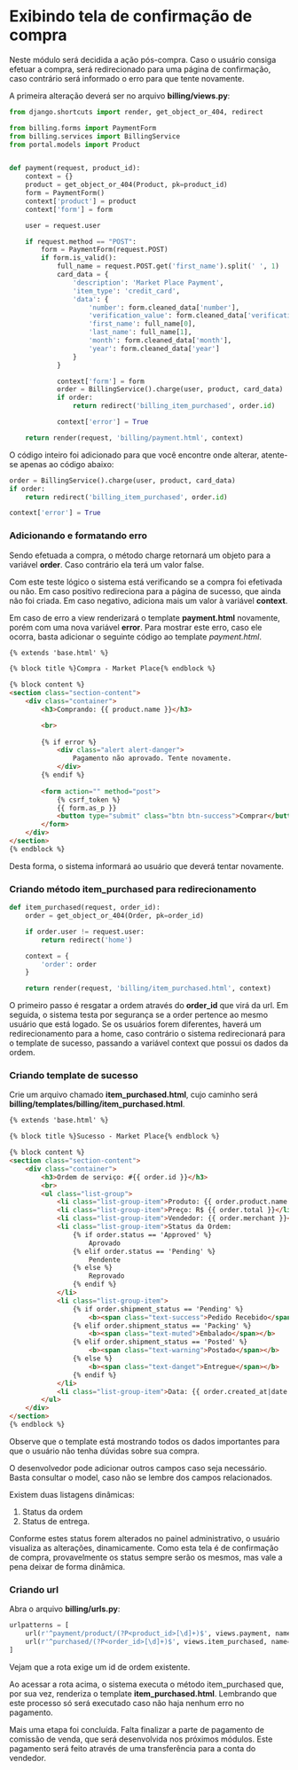 # Exibindo tela de confirmação de compra

Neste módulo será decidida a ação pós-compra. Caso o usuário consiga efetuar a compra, será redirecionado para uma página de confirmação, caso contrário será informado o erro para que tente novamente.

A primeira alteração deverá ser no arquivo **billing/views.py**:

```python
from django.shortcuts import render, get_object_or_404, redirect

from billing.forms import PaymentForm
from billing.services import BillingService
from portal.models import Product


def payment(request, product_id):
    context = {}
    product = get_object_or_404(Product, pk=product_id)
    form = PaymentForm()
    context['product'] = product
    context['form'] = form

    user = request.user

    if request.method == "POST":
        form = PaymentForm(request.POST)
        if form.is_valid():
            full_name = request.POST.get('first_name').split(' ', 1)
            card_data = {
                'description': 'Market Place Payment',
                'item_type': 'credit_card',
                'data': {
                    'number': form.cleaned_data['number'],
                    'verification_value': form.cleaned_data['verification_value'],
                    'first_name': full_name[0],
                    'last_name': full_name[1],
                    'month': form.cleaned_data['month'],
                    'year': form.cleaned_data['year']
                }
            }

            context['form'] = form
            order = BillingService().charge(user, product, card_data)
            if order:
                return redirect('billing_item_purchased', order.id)

            context['error'] = True

    return render(request, 'billing/payment.html', context)
```

O código inteiro foi adicionado para que você encontre onde alterar, atente-se apenas ao código abaixo:

```python
order = BillingService().charge(user, product, card_data)
if order:
    return redirect('billing_item_purchased', order.id)

context['error'] = True
```

### Adicionando e formatando erro

Sendo efetuada a compra, o método charge retornará um objeto para a variável **order**. Caso contrário ela terá um valor false.

Com este teste lógico o sistema está verificando se a compra foi efetivada ou não. Em caso positivo redireciona para a página de sucesso, que ainda não foi criada. Em caso negativo, adiciona mais um valor à variável **context**.

Em caso de erro a view renderizará o template **payment.html** novamente, porém com uma nova variável **error**. Para mostrar este erro, caso ele ocorra, basta adicionar o seguinte código ao template *payment.html*.

```html
{% extends 'base.html' %}

{% block title %}Compra - Market Place{% endblock %}

{% block content %}
<section class="section-content">
    <div class="container">
        <h3>Comprando: {{ product.name }}</h3>

        <br>
        
        {% if error %}
            <div class="alert alert-danger">
                Pagamento não aprovado. Tente novamente.
            </div>
        {% endif %}
        
        <form action="" method="post">
            {% csrf_token %}
            {{ form.as_p }}
            <button type="submit" class="btn btn-success">Comprar</button>
        </form>
    </div>
</section>
{% endblock %}
```

Desta forma, o sistema informará ao usuário que deverá tentar novamente.

### Criando método item_purchased para redirecionamento

```python
def item_purchased(request, order_id):
    order = get_object_or_404(Order, pk=order_id)

    if order.user != request.user:
        return redirect('home')

    context = {
        'order': order
    }

    return render(request, 'billing/item_purchased.html', context)
```

O primeiro passo é resgatar a ordem através do **order_id** que virá da url. Em seguida, o sistema testa por segurança se a order pertence ao mesmo usuário que está logado. Se os usuários forem diferentes, haverá um redirecionamento para a home, caso contrário o sistema redirecionará para o template de sucesso, passando a variável context que possui os dados da ordem.

### Criando template de sucesso

Crie um arquivo chamado **item\_purchased.html**, cujo caminho será **billing/templates/billing/item\_purchased.html**.

```html
{% extends 'base.html' %}

{% block title %}Sucesso - Market Place{% endblock %}

{% block content %}
<section class="section-content">
    <div class="container">
        <h3>Ordem de serviço: #{{ order.id }}</h3>
        <br>
        <ul class="list-group">
            <li class="list-group-item">Produto: {{ order.product.name }}</li>
            <li class="list-group-item">Preço: R$ {{ order.total }}</li>
            <li class="list-group-item">Vendedor: {{ order.merchant }}</li>
            <li class="list-group-item">Status da Ordem:
                {% if order.status == 'Approved' %}
                    Aprovado
                {% elif order.status == 'Pending' %}
                    Pendente
                {% else %}
                    Reprovado
                {% endif %}
            </li>
            <li class="list-group-item">
                {% if order.shipment_status == 'Pending' %}
                    <b><span class="text-success">Pedido Recebido</span></b>
                {% elif order.shipment_status == 'Packing' %}
                    <b><span class="text-muted">Embalado</span></b>
                {% elif order.shipment_status == 'Posted' %}
                    <b><span class="text-warning">Postado</span></b>
                {% else %}
                    <b><span class="text-danget">Entregue</span></b>
                {% endif %}
            </li>
            <li class="list-group-item">Data: {{ order.created_at|date:'d/m/Y' }}</li>
        </ul>
    </div>
</section>
{% endblock %}
```

Observe que o template está mostrando todos os dados importantes para que o usuário não tenha dúvidas sobre sua compra.

O desenvolvedor pode adicionar outros campos caso seja necessário. Basta consultar o model, caso não se lembre dos campos relacionados.

Existem duas listagens dinâmicas: 

1. Status da ordem
2. Status de entrega.

Conforme estes status forem alterados no painel administrativo, o usuário visualiza as alterações, dinamicamente. Como esta tela é de confirmação de compra, provavelmente os status sempre serão os mesmos, mas vale a pena deixar de forma dinâmica.

### Criando url 

Abra o arquivo **billing/urls.py**:

```python
urlpatterns = [
    url(r'^payment/product/(?P<product_id>[\d]+)$', views.payment, name='billing_payment'),
    url(r'^purchased/(?P<order_id>[\d]+)$', views.item_purchased, name='billing_item_purchased'),
]
```

Vejam que a rota exige um id de ordem existente.

Ao acessar a rota acima, o sistema executa o método item_purchased que, por sua vez, renderiza o template **item_purchased.html**. Lembrando que este processo só será executado caso não haja nenhum erro no pagamento.

Mais uma etapa foi concluída. Falta finalizar a parte de pagamento de comissão de venda, que será desenvolvida nos próximos módulos. Este pagamento será feito através de uma transferência para a conta do vendedor.
